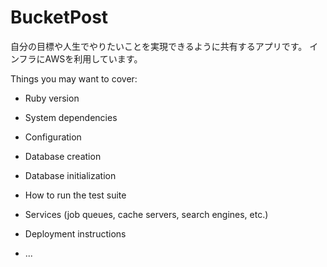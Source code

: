# BucketPost

自分の目標や人生でやりたいことを実現できるように共有するアプリです。
インフラにAWSを利用しています。

Things you may want to cover:

* Ruby version

* System dependencies

* Configuration

* Database creation

* Database initialization

* How to run the test suite

* Services (job queues, cache servers, search engines, etc.)

* Deployment instructions

* ...
